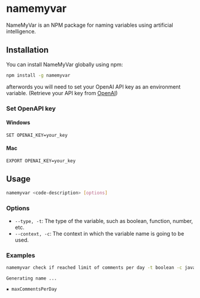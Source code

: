 # namemyvar

NameMyVar is an NPM package for naming variables using artificial intelligence.

## Installation

You can install NameMyVar globally using npm:

```bash
npm install -g namemyvar
```

afterwords you will need to set your OpenAI API key as an environment variable.
(Retrieve your API key from [OpenAI](https://platform.openai.com/account/api-keys))

### Set OpenAPI key

#### Windows

`SET OPENAI_KEY=your_key`

#### Mac

`EXPORT OPENAI_KEY=your_key`

## Usage

```bash
namemyvar <code-description> [options]
```

### Options

- `--type, -t`: The type of the variable, such as boolean, function, number, etc.
- `--context, -c`: The context in which the variable name is going to be used.

### Examples

```bash
namemyvar check if reached limit of comments per day -t boolean -c javascript

Generating name ...

▪ maxCommentsPerDay
```
